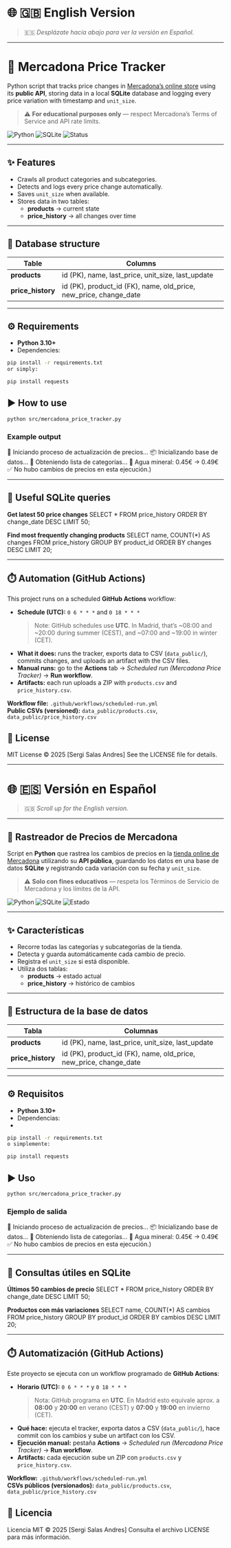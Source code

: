 # 🌐 🇬🇧 English Version

> 🇪🇸 *Desplázate hacia abajo para ver la versión en Español.*

---
# 🛒 Mercadona Price Tracker

Python script that tracks price changes in [Mercadona’s online store](https://tienda.mercadona.es) using its **public API**, storing data in a local **SQLite** database and logging every price variation with timestamp and `unit_size`.

> ⚠️ **For educational purposes only** — respect Mercadona’s Terms of Service and API rate limits.

![Python](https://img.shields.io/badge/Python-3.10%2B-blue)
![SQLite](https://img.shields.io/badge/Database-SQLite-lightgrey)
![Status](https://img.shields.io/badge/status-Active-brightgreen)

---

## ✨ Features

- Crawls all product categories and subcategories.  
- Detects and logs every price change automatically.  
- Saves `unit_size` when available.  
- Stores data in two tables:
  - **products** → current state  
  - **price_history** → all changes over time  

---

## 🧱 Database structure

| Table | Columns |
|--------|----------|
| **products** | id (PK), name, last_price, unit_size, last_update |
| **price_history** | id (PK), product_id (FK), name, old_price, new_price, change_date |

---

## ⚙️ Requirements

- **Python 3.10+**
- Dependencies:

```bash
pip install -r requirements.txt
or simply:

pip install requests

```

## ▶️ How to use
```bash
python src/mercadona_price_tracker.py
```
### Example output

🚀 Iniciando proceso de actualización de precios...
📦 Inicializando base de datos...
📌 Obteniendo lista de categorías...
🔄 Agua mineral: 0.45€ → 0.49€
✅ No hubo cambios de precios en esta ejecución.)

---

## 🧮 Useful SQLite queries

**Get latest 50 price changes**
SELECT * FROM price_history
ORDER BY change_date DESC
LIMIT 50;

**Find most frequently changing products**
SELECT name, COUNT(*) AS changes
FROM price_history
GROUP BY product_id
ORDER BY changes DESC
LIMIT 20;

---

## ⏱️ Automation (GitHub Actions)

This project runs on a scheduled **GitHub Actions** workflow:

- **Schedule (UTC):** `0 6 * * *` and `0 18 * * *`  
  > Note: GitHub schedules use **UTC**. In Madrid, that’s ~08:00 and ~20:00 during summer (CEST), and ~07:00 and ~19:00 in winter (CET).
- **What it does:** runs the tracker, exports data to CSV (`data_public/`), commits changes, and uploads an artifact with the CSV files.
- **Manual runs:** go to the **Actions** tab → *Scheduled run (Mercadona Price Tracker)* → **Run workflow**.
- **Artifacts:** each run uploads a ZIP with `products.csv` and `price_history.csv`.

**Workflow file:** `.github/workflows/scheduled-run.yml`  
**Public CSVs (versioned):** `data_public/products.csv`, `data_public/price_history.csv`


## 📝 License
MIT License © 2025 [Sergi Salas Andres]
See the LICENSE file for details.

---

# 🌐 🇪🇸 Versión en Español

> 🇬🇧 *Scroll up for the English version.*

---

## 🛒 Rastreador de Precios de Mercadona

Script en **Python** que rastrea los cambios de precios en la [tienda online de Mercadona](https://tienda.mercadona.es) utilizando su **API pública**, guardando los datos en una base de datos **SQLite** y registrando cada variación con su fecha y `unit_size`.

> ⚠️ **Solo con fines educativos** — respeta los Términos de Servicio de Mercadona y los límites de la API.

![Python](https://img.shields.io/badge/Python-3.10%2B-blue)
![SQLite](https://img.shields.io/badge/Base_de_datos-SQLite-lightgrey)
![Estado](https://img.shields.io/badge/estado-Activo-brightgreen)

---
## ✨ Características

- Recorre todas las categorías y subcategorías de la tienda.  
- Detecta y guarda automáticamente cada cambio de precio.  
- Registra el `unit_size` si está disponible.  
- Utiliza dos tablas:
  - **products** → estado actual  
  - **price_history** → histórico de cambios  

---

## 🧱 Estructura de la base de datos

| Tabla | Columnas |
|--------|----------|
| **products** | id (PK), name, last_price, unit_size, last_update |
| **price_history** | id (PK), product_id (FK), name, old_price, new_price, change_date |

---

## ⚙️ Requisitos

- **Python 3.10+**
- Dependencias:
- 
```bash
pip install -r requirements.txt
o simplemente:

pip install requests
```
## ▶️ Uso
```bash
python src/mercadona_price_tracker.py
```
### Ejemplo de salida

🚀 Iniciando proceso de actualización de precios...
📦 Inicializando base de datos...
📌 Obteniendo lista de categorías...
🔄 Agua mineral: 0.45€ → 0.49€
✅ No hubo cambios de precios en esta ejecución.)

---

## 🧮 Consultas útiles en SQLite

**Últimos 50 cambios de precio**
SELECT * FROM price_history
ORDER BY change_date DESC
LIMIT 50;

**Productos con más variaciones**
SELECT name, COUNT(*) AS cambios
FROM price_history
GROUP BY product_id
ORDER BY cambios DESC
LIMIT 20;

---

## ⏱️ Automatización (GitHub Actions)

Este proyecto se ejecuta con un workflow programado de **GitHub Actions**:

- **Horario (UTC):** `0 6 * * *` y `0 18 * * *`  
  > Nota: GitHub programa en **UTC**. En Madrid esto equivale aprox. a **08:00** y **20:00** en verano (CEST) y **07:00** y **19:00** en invierno (CET).
- **Qué hace:** ejecuta el tracker, exporta datos a CSV (`data_public/`), hace commit con los cambios y sube un artifact con los CSV.
- **Ejecución manual:** pestaña **Actions** → *Scheduled run (Mercadona Price Tracker)* → **Run workflow**.
- **Artifacts:** cada ejecución sube un ZIP con `products.csv` y `price_history.csv`.

**Workflow:** `.github/workflows/scheduled-run.yml`  
**CSVs públicos (versionados):** `data_public/products.csv`, `data_public/price_history.csv`

## 📝 Licencia
Licencia MIT © 2025 [Sergi Salas Andres]
Consulta el archivo LICENSE para más información.
